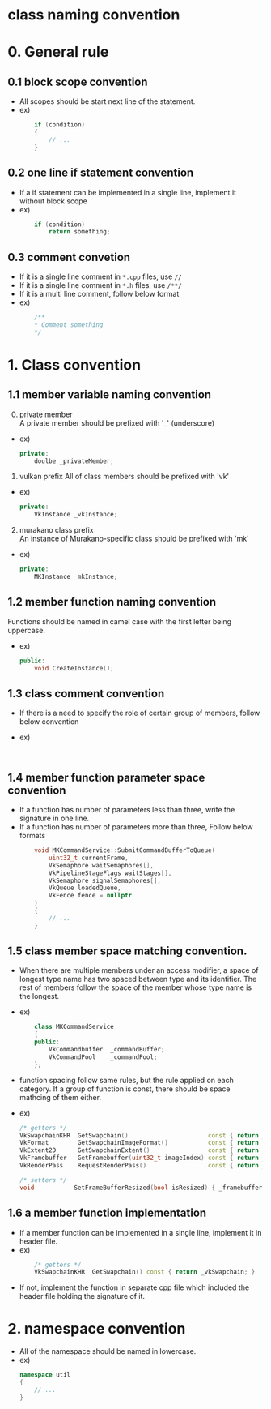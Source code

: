 # class naming convention

# 0. General rule
## 0.1 block scope convention
- All scopes should be start next line of the statement.
- ex)
	```cpp
		if (condition)
		{
			// ...
		}
	```

## 0.2 one line if statement convention
- If a if statement can be implemented in a single line, implement it without block scope
- ex)
	```cpp
		if (condition) 
			return something;
	```

## 0.3 comment convetion
- If it is a single line comment in `*.cpp` files, use `//`
- If it is a single line comment in `*.h` files, use `/**/`
- If it is a multi line comment, follow below format
- ex)
	```cpp
		/**
		* Comment something
		*/
	```

# 1. Class convention

## 1.1 member variable naming convention
0. private member		
A private member should be prefixed with '_' (underscore)

- ex)
	```cpp
	private:
		doulbe _privateMember;
	```

1. vulkan prefix
All of class members should be prefixed with 'vk'

- ex)
	```cpp
	private:
		VkInstance _vkInstance;
	```

2. murakano class prefix				
An instance of Murakano-specific class should be prefixed with 'mk'
 
- ex)
	```cpp
	private:
		MKInstance _mkInstance;
	```


## 1.2 member function naming convention

Functions should be named in camel case with the first letter being uppercase.

- ex)
	```cpp
	public:
		void CreateInstance();
	```

## 1.3 class comment convention
- If there is a need to specify the role of certain group of members, follow below convention

- ex)
	```cpp
		
	```


## 1.4 member function parameter space convention
- If a function has number of parameters less than three, write the signature in one line.
- If a function has number of parameters more than three, Follow below formats
	```cpp
		void MKCommandService::SubmitCommandBufferToQueue(
			uint32_t currentFrame, 
			VkSemaphore waitSemaphores[], 
			VkPipelineStageFlags waitStages[], 
			VkSemaphore signalSemaphores[], 
			VkQueue loadedQueue, 
			VkFence fence = nullptr
		)
		{
			// ...
		}
	```

## 1.5 class member space matching convention.
- When there are multiple members under an access modifier, a space of longest type name has two spaced between type and its identifier.
The rest of members follow the space of the member whose type name is the longest.
- ex)
	```cpp
		class MKCommandService
		{
		public:
			VkCommandbuffer  _commandBuffer;
			VkCommandPool	 _commandPool;
		};
	```


- function spacing follow same rules, but the rule applied on each category.
If a group of function is const, there should be space mathcing of them either.
- ex)
	```cpp
	/* getters */
	VkSwapchainKHR  GetSwapchain()			            const { return _vkSwapchain; }
	VkFormat	    GetSwapchainImageFormat()           const { return _vkSwapchainImageFormat; }
	VkExtent2D	    GetSwapchainExtent()	            const { return _vkSwapchainExtent; }
	VkFramebuffer   GetFramebuffer(uint32_t imageIndex) const { return _vkSwapchainFramebuffers[imageIndex]; }
	VkRenderPass    RequestRenderPass()                 const { return _mkRenderPassPtr->GetRenderPass(); }

	/* setters */
	void		   SetFrameBufferResized(bool isResized) { _framebufferResized = isResized; }
	```

## 1.6 a member function implementation
- If a member function can be implemented in a single line, implement it in header file.
- ex)
	```cpp
		/* getters */
		VkSwapchainKHR  GetSwapchain() const { return _vkSwapchain; }
	```
- If not, implement the function in separate cpp file which included the header file holding the signature of it.

# 2. namespace convention
- All of the namespace should be named in lowercase.
- ex)
	```cpp
	namespace util
	{
		// ...
	}
	```